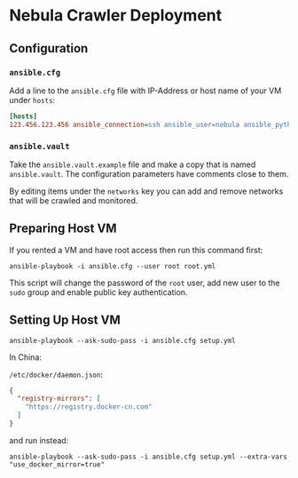 # Nebula Crawler Deployment

## Configuration

### `ansible.cfg`

Add a line to the `ansible.cfg` file with IP-Address or host name of your VM under `hosts`:

```ini
[hosts]
123.456.123.456 ansible_connection=ssh ansible_user=nebula ansible_python_interpreter=/usr/bin/python3
```

### `ansible.vault`

Take the `ansible.vault.example` file and make a copy that is named `ansible.vault`.
The configuration parameters have comments close to them.

By editing items under the `networks` key you can add and remove networks that will be crawled and monitored.

## Preparing Host VM

If you rented a VM and have root access then run this command first:

```shell
ansible-playbook -i ansible.cfg --user root root.yml
```

This script will change the password of the `root` user, add new user to the `sudo` group and enable public key authentication.

## Setting Up Host VM

```shell
ansible-playbook --ask-sudo-pass -i ansible.cfg setup.yml
```

In China:

`/etc/docker/daemon.json`:

```json
{
  "registry-mirrors": [
    "https://registry.docker-cn.com"
  ]
}
```
and run instead:

```shell
ansible-playbook --ask-sudo-pass -i ansible.cfg setup.yml --extra-vars "use_docker_mirror=true"
```
